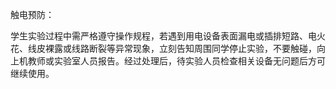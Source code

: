 触电预防：

学生实验过程中需严格遵守操作规程，若遇到用电设备表面漏电或插排短路、电火花、线皮裸露或线路断裂等异常现象，立刻告知周围同学停止实验，不要触碰，向上机教师或实验室人员报告。经过处理后，待实验人员检查相关设备无问题后方可继续使用。
